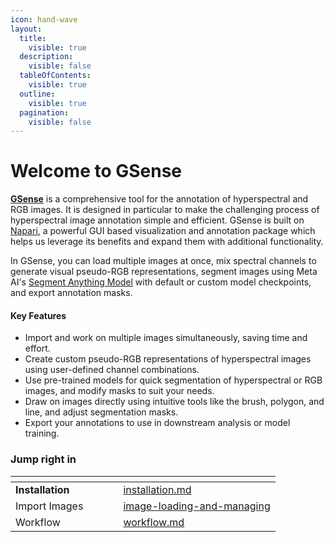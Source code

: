 ```yaml
---
icon: hand-wave
layout:
  title:
    visible: true
  description:
    visible: false
  tableOfContents:
    visible: true
  outline:
    visible: true
  pagination:
    visible: false
---
```


# Welcome to GSense

[**GSense**](https://github.com/GatorSense/GSense?tab=readme-ov-file) is a comprehensive tool for the annotation of hyperspectral and RGB images. It is designed in particular to make the challenging process of hyperspectral image annotation simple and efficient. GSense is built on [Napari](https://www.napari-hub.org/), a powerful GUI based visualization and annotation package which helps us leverage its benefits and expand them with additional functionality.&#x20;

In GSense, you can load multiple images at once, mix spectral channels to generate visual pseudo-RGB representations, segment images using Meta AI's [Segment Anything Model](https://segment-anything.com/) with default or custom model checkpoints, and export annotation masks.&#x20;

#### Key Features

* Import and work on multiple images simultaneously, saving time and effort.
* Create custom pseudo-RGB representations of hyperspectral images using user-defined channel combinations.
* Use pre-trained models for quick segmentation of hyperspectral or RGB images, and modify masks to suit your needs.
* Draw on images directly using intuitive tools like the brush, polygon, and line, and adjust segmentation masks.
* Export your annotations to use in downstream analysis or model training.

### Jump right in

<table data-view="cards"><thead><tr><th></th><th></th><th data-hidden data-card-cover data-type="files"></th><th data-hidden></th><th data-hidden data-card-target data-type="content-ref"></th></tr></thead><tbody><tr><td><strong>Installation</strong></td><td></td><td></td><td></td><td><a href="getting-started/installation.md">installation.md</a></td></tr><tr><td>Import Images</td><td></td><td></td><td></td><td><a href="basics/image-loading-and-managing/">image-loading-and-managing</a></td></tr><tr><td>Workflow</td><td></td><td></td><td></td><td><a href="getting-started/workflow.md">workflow.md</a></td></tr></tbody></table>
